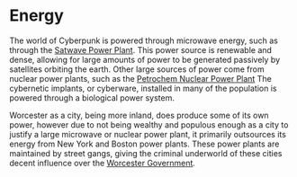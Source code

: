 # Energy

The world of Cyberpunk is powered through microwave energy, such as through the [Satwave Power Plant](https://cyberpunk.fandom.com/wiki/Satwave_Power_Plant).
This power source is renewable and dense, allowing for large amounts of power to be generated passively by satellites
orbiting the earth. 
Other large sources of power come from nuclear power plants, such as the [Petrochem Nuclear Power Plant](https://cyberpunk.fandom.com/wiki/Petrochem_Nuclear_Power_Plant)
The cybernetic implants, or cyberware, installed in many of the population is powered through a biological power system.

Worcester as a city, being more inland, does produce some of its own power, however due to not being wealthy and populous
enough as a city to justify a large microwave or nuclear power plant, it primarily outsources its energy from New York
and Boston power plants. These power plants are maintained by street gangs, giving the criminal underworld of these cities
decent influence over the [Worcester Government](../world-introduction.md#government).